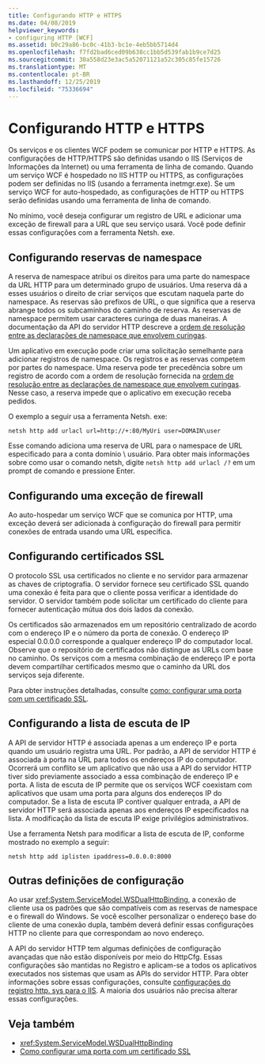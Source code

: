 ```yaml
---
title: Configurando HTTP e HTTPS
ms.date: 04/08/2019
helpviewer_keywords:
- configuring HTTP [WCF]
ms.assetid: b0c29a86-bc0c-41b3-bc1e-4eb5bb5714d4
ms.openlocfilehash: f7fd2bad6ced09b638cc1bb5d539fab1b9ce7d25
ms.sourcegitcommit: 30a558d23e3ac5a52071121a52c305c85fe15726
ms.translationtype: MT
ms.contentlocale: pt-BR
ms.lasthandoff: 12/25/2019
ms.locfileid: "75336694"
---
```

# <a name="configuring-http-and-https"></a>Configurando HTTP e HTTPS

Os serviços e os clientes WCF podem se comunicar por HTTP e HTTPS. As configurações de HTTP/HTTPS são definidas usando o IIS (Serviços de Informações da Internet) ou uma ferramenta de linha de comando. Quando um serviço WCF é hospedado no IIS HTTP ou HTTPS, as configurações podem ser definidas no IIS (usando a ferramenta inetmgr.exe). Se um serviço WCF for auto-hospedado, as configurações de HTTP ou HTTPS serão definidas usando uma ferramenta de linha de comando.

No mínimo, você deseja configurar um registro de URL e adicionar uma exceção de firewall para a URL que seu serviço usará. Você pode definir essas configurações com a ferramenta Netsh. exe.

## <a name="configuring-namespace-reservations"></a>Configurando reservas de namespace

A reserva de namespace atribui os direitos para uma parte do namespace da URL HTTP para um determinado grupo de usuários. Uma reserva dá a esses usuários o direito de criar serviços que escutam naquela parte do namespace. As reservas são prefixos de URL, o que significa que a reserva abrange todos os subcaminhos do caminho de reserva. As reservas de namespace permitem usar caracteres curinga de duas maneiras. A documentação da API do servidor HTTP descreve a [ordem de resolução entre as declarações de namespace que envolvem curingas](/windows/desktop/Http/routing-incoming-requests).

Um aplicativo em execução pode criar uma solicitação semelhante para adicionar registros de namespace. Os registros e as reservas competem por partes do namespace. Uma reserva pode ter precedência sobre um registro de acordo com a ordem de resolução fornecida na [ordem de resolução entre as declarações de namespace que envolvem curingas](/windows/desktop/Http/routing-incoming-requests). Nesse caso, a reserva impede que o aplicativo em execução receba pedidos.

O exemplo a seguir usa a ferramenta Netsh. exe:

```console
netsh http add urlacl url=http://+:80/MyUri user=DOMAIN\user
```

Esse comando adiciona uma reserva de URL para o namespace de URL especificado para a conta domínio \ usuário. Para obter mais informações sobre como usar o comando netsh, digite `netsh http add urlacl /?` em um prompt de comando e pressione Enter.

## <a name="configuring-a-firewall-exception"></a>Configurando uma exceção de firewall

Ao auto-hospedar um serviço WCF que se comunica por HTTP, uma exceção deverá ser adicionada à configuração do firewall para permitir conexões de entrada usando uma URL específica.

## <a name="configuring-ssl-certificates"></a>Configurando certificados SSL

O protocolo SSL usa certificados no cliente e no servidor para armazenar as chaves de criptografia. O servidor fornece seu certificado SSL quando uma conexão é feita para que o cliente possa verificar a identidade do servidor. O servidor também pode solicitar um certificado do cliente para fornecer autenticação mútua dos dois lados da conexão.

Os certificados são armazenados em um repositório centralizado de acordo com o endereço IP e o número da porta de conexão. O endereço IP especial 0.0.0.0 corresponde a qualquer endereço IP do computador local. Observe que o repositório de certificados não distingue as URLs com base no caminho. Os serviços com a mesma combinação de endereço IP e porta devem compartilhar certificados mesmo que o caminho da URL dos serviços seja diferente.

Para obter instruções detalhadas, consulte [como: configurar uma porta com um certificado SSL](how-to-configure-a-port-with-an-ssl-certificate.md).

## <a name="configuring-the-ip-listen-list"></a>Configurando a lista de escuta de IP

A API de servidor HTTP é associada apenas a um endereço IP e porta quando um usuário registra uma URL. Por padrão, a API de servidor HTTP é associada à porta na URL para todos os endereços IP do computador. Ocorrerá um conflito se um aplicativo que não usa a API do servidor HTTP tiver sido previamente associado a essa combinação de endereço IP e porta. A lista de escuta de IP permite que os serviços WCF coexistam com aplicativos que usam uma porta para alguns dos endereços IP do computador. Se a lista de escuta IP contiver qualquer entrada, a API de servidor HTTP será associada apenas aos endereços IP especificados na lista. A modificação da lista de escuta IP exige privilégios administrativos.

Use a ferramenta Netsh para modificar a lista de escuta de IP, conforme mostrado no exemplo a seguir:

```console
netsh http add iplisten ipaddress=0.0.0.0:8000
```

## <a name="other-configuration-settings"></a>Outras definições de configuração

Ao usar <xref:System.ServiceModel.WSDualHttpBinding>, a conexão de cliente usa os padrões que são compatíveis com as reservas de namespace e o firewall do Windows. Se você escolher personalizar o endereço base do cliente de uma conexão dupla, também deverá definir essas configurações HTTP no cliente para que correspondam ao novo endereço.

A API do servidor HTTP tem algumas definições de configuração avançadas que não estão disponíveis por meio do HttpCfg. Essas configurações são mantidas no Registro e aplicam-se a todos os aplicativos executados nos sistemas que usam as APIs do servidor HTTP. Para obter informações sobre essas configurações, consulte [configurações do registro http. sys para o IIS](https://support.microsoft.com/help/820129/http-sys-registry-settings-for-windows). A maioria dos usuários não precisa alterar essas configurações.

## <a name="see-also"></a>Veja também

- <xref:System.ServiceModel.WSDualHttpBinding>
- [Como configurar uma porta com um certificado SSL](how-to-configure-a-port-with-an-ssl-certificate.md)

